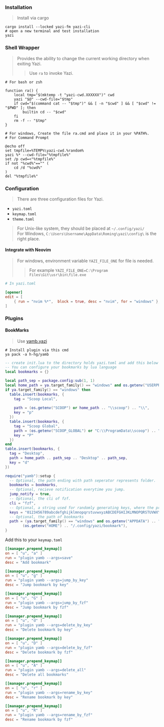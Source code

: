 ### Installation  
> Install via cargo  
```shell
cargo install --locked yazi-fm yazi-cli
# open a new terminal and test installation
yazi
```

### Shell Wrapper  
> Provides the ability to change the current working directory when exiting Yazi.
>> Use `ra` to invoke Yazi.  
```shell
# For bash or zsh

function ra() {
	local tmp="$(mktemp -t "yazi-cwd.XXXXXX")" cwd
	yazi "$@" --cwd-file="$tmp"
	if cwd="$(command cat -- "$tmp")" && [ -n "$cwd" ] && [ "$cwd" != "$PWD" ]; then
		builtin cd -- "$cwd"
	fi
	rm -f -- "$tmp"
}

# For windows, Create the file ra.cmd and place it in your %PATH%.
# For Command Prompt

@echo off
set tmpfile=%TEMP%\yazi-cwd.%random%
yazi %* --cwd-file="%tmpfile%"
set /p cwd=<"%tmpfile%"
if not "%cwd%"=="" (
    cd /d "%cwd%"
)
del "%tmpfile%"
```

### Configuration  
> There are three configuration files for Yazi.  
- `yazi.toml`  
- `keymap.toml`  
- `theme.toml`  
> For Unix-like system, they should be placed at `~/.config/yazi/`  
> For Windows, `C:\Users\Username\AppData\Roming\yazi\config\` is the right place.  

#### Integrate with Neovim  
> For windows, environment variable `YAZI_FILE_ONE` for file is needed. 
>> For example `YAZI_FILE_ONE=C:\Program Files\Git\usr\bin\file.exe`  
```toml
# In yazi.toml  

[opener]
edit = [
	{ run = "nvim %*",  block = true, desc = "nvim", for = "windows" },
]
```

### Plugins  

#### BookMarks  
> Use [yamb.yazi](https://github.com/h-hg/yamb.yazi)  
```shell
# Install plugin via this cmd
ya pack -a h-hg/yamb
```

```lua
-- create init.lua to the directory holds yazi.toml and add this below
-- You can configure your bookmarks by lua language
local bookmarks = {}

local path_sep = package.config:sub(1, 1)
local home_path = ya.target_family() == "windows" and os.getenv("USERPROFILE") or os.getenv("HOME")
if ya.target_family() == "windows" then
  table.insert(bookmarks, {
    tag = "Scoop Local",
    
    path = (os.getenv("SCOOP") or home_path .. "\\scoop") .. "\\",
    key = "p"
  })
  table.insert(bookmarks, {
    tag = "Scoop Global",
    path = (os.getenv("SCOOP_GLOBAL") or "C:\\ProgramData\\scoop") .. "\\",
    key = "P"
  })
end
table.insert(bookmarks, {
  tag = "Desktop",
  path = home_path .. path_sep .. "Desktop" .. path_sep,
  key = "d"
})

require("yamb"):setup {
  -- Optional, the path ending with path seperator represents folder.
  bookmarks = bookmarks,
  -- Optional, recieve notification everytime you jump.
  jump_notify = true,
  -- Optional, the cli of fzf.
  cli = "fzf",
  -- Optional, a string used for randomly generating keys, where the preceding characters have higher priority.
  keys = "0123456789abcdefghijklmnopqrstuvwxyzABCDEFGHIJKLMNOPQRSTUVWXYZ",
  -- Optional, the path of bookmarks
  path = (ya.target_family() == "windows" and os.getenv("APPDATA") .. "\\yazi\\config\\bookmark") or
        (os.getenv("HOME") .. "/.config/yazi/bookmark"),
}

```
Add this to your `keymap.toml`  
```toml
[[manager.prepend_keymap]]
on = [ "u", "a" ]
run = "plugin yamb --args=save"
desc = "Add bookmark"

[[manager.prepend_keymap]]
on = [ "u", "g" ]
run = "plugin yamb --args=jump_by_key"
desc = "Jump bookmark by key"

[[manager.prepend_keymap]]
on = [ "u", "G" ]
run = "plugin yamb --args=jump_by_fzf"
desc = "Jump bookmark by fzf"

[[manager.prepend_keymap]]
on = [ "u", "d" ]
run = "plugin yamb --args=delete_by_key"
desc = "Delete bookmark by key"

[[manager.prepend_keymap]]
on = [ "u", "D" ]
run = "plugin yamb --args=delete_by_fzf"
desc = "Delete bookmark by fzf"

[[manager.prepend_keymap]]
on = [ "u", "A" ]
run = "plugin yamb --args=delete_all"
desc = "Delete all bookmarks"

[[manager.prepend_keymap]]
on = [ "u", "r" ]
run = "plugin yamb --args=rename_by_key"
desc = "Rename bookmark by key"

[[manager.prepend_keymap]]
on = [ "u", "R" ]
run = "plugin yamb --args=rename_by_fzf"
desc = "Rename bookmark by fzf"
```






